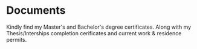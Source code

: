 # Documents
Kindly find my Master's and Bachelor's degree certificates. Along with my Thesis/Interships completion cerificates and current work & residence permits.
